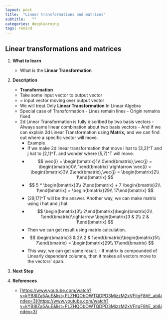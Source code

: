```yaml
---
layout: post
title:  "Linear transformations and matrices"
subtitle:   ""
categories: deeplearning
tags: remind
---
```

## Linear transformations and matrices
1. **What to learn**
    - What is the **Linear Transformation**
2. **Description**
    - **Transformation**
     - Take some input vector to output vector
      - = input vector moving over output vector
     - We will treat Only **Linear Transformation** In Linear Algebra
      - Special case of Transformation
       - Lines remain lines
       - Origin remains fixed
      - 2d Linear Transformation is fully discribed by two basis vectors
       - Always same linear combination about two basis vectors
       - And if we can explain 2d Linear Transformation using **Matrix,** and we can find out where a specific vector will move.
        - Example
         - If we make 2d linear transformation that move i hat to [3,2]^T and j hat to [2,1]^T. and wonder where [5,7]^T will move.
         - $$ \vec{i} = \begin{bmatrix}1\\ 0\end{bmatrix},\vec{j} = \begin{bmatrix}0\\ 1\end{bmatrix} \rightarrow \vec{i} = \begin{bmatrix}3\\ 2\end{bmatrix},\vec{j} = \begin{bmatrix}2\\ 1\end{bmatrix} $$
         - $$ 5 * \begin{bmatrix}3\\ 2\end{bmatrix} + 7 \begin{bmatrix}2\\ 1\end{bmatrix} = 
                        \begin{bmatrix}29\\ 17\end{bmatrix} $$
         - [29,17]^T will be the answer. Another way, we can make matrix using i hat and j hat
         - $$ \begin{bmatrix}3\\ 2\end{bmatrix}\begin{bmatrix}2\\ 1\end{bmatrix}\rightarrow \begin{bmatrix}3 & 2\\ 2 & 1\end{bmatrix} $$
         - Then we can get result using matrix calculation.
         - $$ \begin{bmatrix}3 & 2\\ 2 & 1\end{bmatrix}\begin{bmatrix}5\\ 7\end{bmatrix} = 
                        \begin{bmatrix}29\\ 17\end{bmatrix} $$
         - This way, we can get same result.
       - If matrix is compounded of Linearly dependent columns, then it makes all vectors move to the vectors' span.
3. **Next Step**

4. **References**
    - [https://www.youtube.com/watch?v=kYB8IZa5AuE&list=PLZHQObOWTQDPD3MizzM2xVFitgF8hE_ab&index=3](https://www.youtube.com/watch?v=kYB8IZa5AuE&list=PLZHQObOWTQDPD3MizzM2xVFitgF8hE_ab&index=3)
